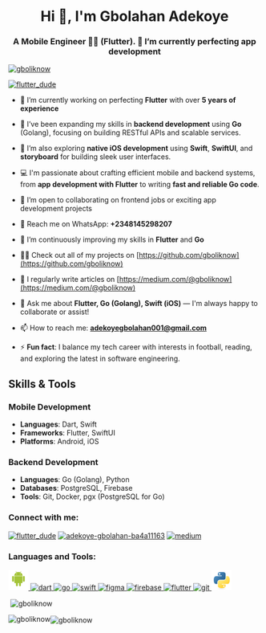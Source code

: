 <h1 align="center">Hi 👋, I'm Gbolahan Adekoye</h1>
<h3 align="center">A Mobile Engineer 👷‍♂️ (Flutter). 👀 I’m currently perfecting app development</h3>

<p align="left"> <a href="https://github.com/ryo-ma/github-profile-trophy"><img src="https://github-profile-trophy.vercel.app/?username=gboliknow" alt="gboliknow" /></a> </p>

<p align="left"> <a href="https://twitter.com/flutter_dude" target="blank"><img src="https://img.shields.io/twitter/follow/flutter_dude?logo=twitter&style=for-the-badge" alt="flutter_dude" /></a> </p>

- 🔭 I’m currently working on perfecting **Flutter** with over **5 years of experience**
- 🌱 I’ve been expanding my skills in **backend development** using **Go** (Golang), focusing on building RESTful APIs and scalable services.
- 👀 I’m also exploring **native iOS development** using **Swift**, **SwiftUI**, and **storyboard** for building sleek user interfaces.
- 💻 I'm passionate about crafting efficient mobile and backend systems, from **app development with Flutter** to writing **fast and reliable Go code**.
- 💞️ I’m open to collaborating on frontend jobs or exciting app development projects
- 📱 Reach me on WhatsApp: **+2348145298207**
- 🌱 I’m continuously improving my skills in **Flutter** and **Go**

- 👨‍💻 Check out all of my projects on [https://github.com/gboliknow](https://github.com/gboliknow)
- 📝 I regularly write articles on [https://medium.com/@gboliknow](https://medium.com/@gboliknow)
- 💬 Ask me about **Flutter, Go (Golang), Swift (iOS)** — I'm always happy to collaborate or assist!
- 📫 How to reach me: **adekoyegbolahan001@gmail.com**
- ⚡ **Fun fact**: I balance my tech career with interests in football, reading, and exploring the latest in software engineering.

## Skills & Tools

### Mobile Development
- **Languages**: Dart, Swift
- **Frameworks**: Flutter, SwiftUI
- **Platforms**: Android, iOS

### Backend Development
- **Languages**: Go (Golang), Python
- **Databases**: PostgreSQL, Firebase
- **Tools**: Git, Docker, pgx (PostgreSQL for Go)

<h3 align="left">Connect with me:</h3>
<p align="left">
<a href="https://twitter.com/flutter_dude" target="blank"><img align="center" src="https://raw.githubusercontent.com/rahuldkjain/github-profile-readme-generator/master/src/images/icons/Social/twitter.svg" alt="flutter_dude" height="30" width="40" /></a>
<a href="https://linkedin.com/in/adekoye-gbolahan-ba4a11163" target="blank"><img align="center" src="https://raw.githubusercontent.com/rahuldkjain/github-profile-readme-generator/master/src/images/icons/Social/linked-in-alt.svg" alt="adekoye-gbolahan-ba4a11163" height="30" width="40" /></a>
<a href="https://www.medium.com/gboliknow" target="blank"><img align="center" src="https://raw.githubusercontent.com/rahuldkjain/github-profile-readme-generator/master/src/images/icons/Social/medium.svg" alt="medium" height="30" width="40"/></a>
</p>

<h3 align="left">Languages and Tools:</h3>
<p align="left">
<a href="https://developer.android.com" target="_blank"> <img src="https://raw.githubusercontent.com/devicons/devicon/master/icons/android/android-original-wordmark.svg" alt="android" width="40" height="40"/> </a>
<a href="https://dart.dev" target="_blank"> <img src="https://www.vectorlogo.zone/logos/dartlang/dartlang-icon.svg" alt="dart" width="40" height="40"/> </a>
<a href="https://golang.org" target="_blank"> <img src="https://www.vectorlogo.zone/logos/golang/golang-ar21.svg" alt="go" width="40" height="40"/> </a>
<a href="https://developer.apple.com/swift/" target="_blank"> <img src="https://www.vectorlogo.zone/logos/swift/swift-icon.svg" alt="swift" width="40" height="40"/> </a>
<a href="https://www.figma.com/" target="_blank"> <img src="https://www.vectorlogo.zone/logos/figma/figma-icon.svg" alt="figma" width="40" height="40"/> </a>
<a href="https://firebase.google.com/" target="_blank"> <img src="https://www.vectorlogo.zone/logos/firebase/firebase-icon.svg" alt="firebase" width="40" height="40"/> </a>
<a href="https://flutter.dev" target="_blank"> <img src="https://www.vectorlogo.zone/logos/flutterio/flutterio-icon.svg" alt="flutter" width="40" height="40"/> </a>
<a href="https://git-scm.com/" target="_blank"> <img src="https://www.vectorlogo.zone/logos/git-scm/git-scm-icon.svg" alt="git" width="40" height="40"/> </a>
<a href="https://www.python.org" target="_blank"> <img src="https://raw.githubusercontent.com/devicons/devicon/master/icons/python/python-original.svg" alt="python" width="40" height="40"/> </a>
</p>


<p>&nbsp;<img align="center" src="https://github-readme-stats.vercel.app/api?username=gboliknow&show_icons=true&locale=en" alt="gboliknow" /></p>
<p><img align="left" src="https://github-readme-stats.vercel.app/api/top-langs?username=gboliknow&show_icons=true&locale=en&layout=compact" alt="gboliknow" /></p>
<p><img align="center" src="https://github-readme-streak-stats.herokuapp.com/?user=gboliknow&" alt="gboliknow" /></p>
